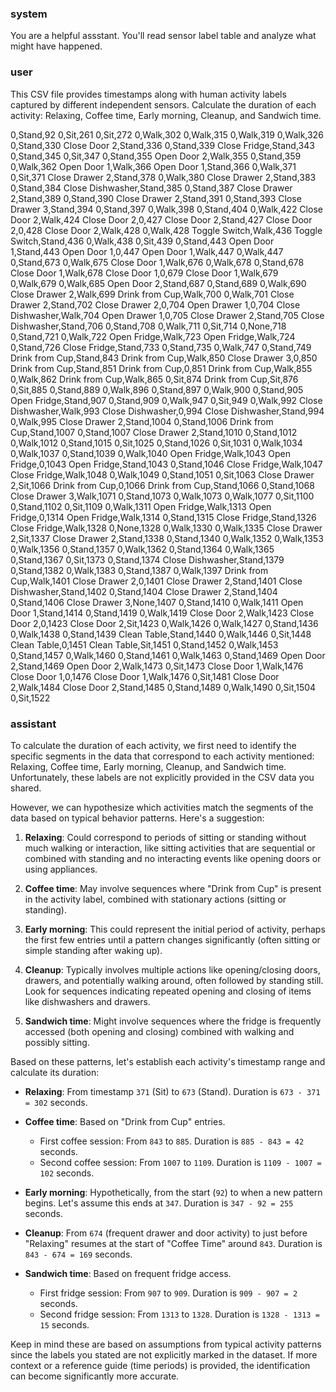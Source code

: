 ### system
You are a helpful assstant. You'll read sensor label table and analyze what might have happened.
### user

This CSV file provides timestamps along with human activity labels captured by different independent sensors.
Calculate the duration of each activity: Relaxing, Coffee time, Early morning, Cleanup, and Sandwich time.
    
0,Stand,92
0,Sit,261
0,Sit,272
0,Walk,302
0,Walk,315
0,Walk,319
0,Walk,326
0,Stand,330
Close Door 2,Stand,336
0,Stand,339
Close Fridge,Stand,343
0,Stand,345
0,Sit,347
0,Stand,355
Open Door 2,Walk,355
0,Stand,359
0,Walk,362
Open Door 1,Walk,366
Open Door 1,Stand,366
0,Walk,371
0,Sit,371
Close Drawer 2,Stand,378
0,Walk,380
Close Drawer 2,Stand,383
0,Stand,384
Close Dishwasher,Stand,385
0,Stand,387
Close Drawer 2,Stand,389
0,Stand,390
Close Drawer 2,Stand,391
0,Stand,393
Close Drawer 3,Stand,394
0,Stand,397
0,Walk,398
0,Stand,404
0,Walk,422
Close Door 2,Walk,424
Close Door 2,0,427
Close Door 2,Stand,427
Close Door 2,0,428
Close Door 2,Walk,428
0,Walk,428
Toggle Switch,Walk,436
Toggle Switch,Stand,436
0,Walk,438
0,Sit,439
0,Stand,443
Open Door 1,Stand,443
Open Door 1,0,447
Open Door 1,Walk,447
0,Walk,447
0,Stand,673
0,Walk,675
Close Door 1,Walk,676
0,Walk,678
0,Stand,678
Close Door 1,Walk,678
Close Door 1,0,679
Close Door 1,Walk,679
0,Walk,679
0,Walk,685
Open Door 2,Stand,687
0,Stand,689
0,Walk,690
Close Drawer 2,Walk,699
Drink from Cup,Walk,700
0,Walk,701
Close Drawer 2,Stand,702
Close Drawer 2,0,704
Open Drawer 1,0,704
Close Dishwasher,Walk,704
Open Drawer 1,0,705
Close Drawer 2,Stand,705
Close Dishwasher,Stand,706
0,Stand,708
0,Walk,711
0,Sit,714
0,None,718
0,Stand,721
0,Walk,722
Open Fridge,Walk,723
Open Fridge,Walk,724
0,Stand,726
Close Fridge,Stand,733
0,Stand,735
0,Walk,747
0,Stand,749
Drink from Cup,Stand,843
Drink from Cup,Walk,850
Close Drawer 3,0,850
Drink from Cup,Stand,851
Drink from Cup,0,851
Drink from Cup,Walk,855
0,Walk,862
Drink from Cup,Walk,865
0,Sit,874
Drink from Cup,Sit,876
0,Sit,885
0,Stand,889
0,Walk,896
0,Stand,897
0,Walk,900
0,Stand,905
Open Fridge,Stand,907
0,Stand,909
0,Walk,947
0,Sit,949
0,Walk,992
Close Dishwasher,Walk,993
Close Dishwasher,0,994
Close Dishwasher,Stand,994
0,Walk,995
Close Drawer 2,Stand,1004
0,Stand,1006
Drink from Cup,Stand,1007
0,Stand,1007
Close Drawer 2,Stand,1010
0,Stand,1012
0,Walk,1012
0,Stand,1015
0,Sit,1025
0,Stand,1026
0,Sit,1031
0,Walk,1034
0,Walk,1037
0,Stand,1039
0,Walk,1040
Open Fridge,Walk,1043
Open Fridge,0,1043
Open Fridge,Stand,1043
0,Stand,1046
Close Fridge,Walk,1047
Close Fridge,Walk,1048
0,Walk,1049
0,Stand,1051
0,Sit,1063
Close Drawer 2,Sit,1066
Drink from Cup,0,1066
Drink from Cup,Stand,1066
0,Stand,1068
Close Drawer 3,Walk,1071
0,Stand,1073
0,Walk,1073
0,Walk,1077
0,Sit,1100
0,Stand,1102
0,Sit,1109
0,Walk,1311
Open Fridge,Walk,1313
Open Fridge,0,1314
Open Fridge,Walk,1314
0,Stand,1315
Close Fridge,Stand,1326
Close Fridge,Walk,1328
0,None,1328
0,Walk,1330
0,Walk,1335
Close Drawer 2,Sit,1337
Close Drawer 2,Stand,1338
0,Stand,1340
0,Walk,1352
0,Walk,1353
0,Walk,1356
0,Stand,1357
0,Walk,1362
0,Stand,1364
0,Walk,1365
0,Stand,1367
0,Sit,1373
0,Stand,1374
Close Dishwasher,Stand,1379
0,Stand,1382
0,Walk,1383
0,Stand,1387
0,Walk,1397
Drink from Cup,Walk,1401
Close Drawer 2,0,1401
Close Drawer 2,Stand,1401
Close Dishwasher,Stand,1402
0,Stand,1404
Close Drawer 2,Stand,1404
0,Stand,1406
Close Drawer 3,None,1407
0,Stand,1410
0,Walk,1411
Open Door 1,Stand,1414
0,Stand,1419
0,Walk,1419
Close Door 2,Walk,1423
Close Door 2,0,1423
Close Door 2,Sit,1423
0,Walk,1426
0,Walk,1427
0,Stand,1436
0,Walk,1438
0,Stand,1439
Clean Table,Stand,1440
0,Walk,1446
0,Sit,1448
Clean Table,0,1451
Clean Table,Sit,1451
0,Stand,1452
0,Walk,1453
0,Stand,1457
0,Walk,1460
0,Stand,1461
0,Walk,1463
0,Stand,1469
Open Door 2,Stand,1469
Open Door 2,Walk,1473
0,Sit,1473
Close Door 1,Walk,1476
Close Door 1,0,1476
Close Door 1,Walk,1476
0,Sit,1481
Close Door 2,Walk,1484
Close Door 2,Stand,1485
0,Stand,1489
0,Walk,1490
0,Sit,1504
0,Sit,1522

### assistant
To calculate the duration of each activity, we first need to identify the specific segments in the data that correspond to each activity mentioned: Relaxing, Coffee time, Early morning, Cleanup, and Sandwich time. Unfortunately, these labels are not explicitly provided in the CSV data you shared.

However, we can hypothesize which activities match the segments of the data based on typical behavior patterns. Here's a suggestion:

1. **Relaxing**: Could correspond to periods of sitting or standing without much walking or interaction, like sitting activities that are sequential or combined with standing and no interacting events like opening doors or using appliances.

2. **Coffee time**: May involve sequences where "Drink from Cup" is present in the activity label, combined with stationary actions (sitting or standing).

3. **Early morning**: This could represent the initial period of activity, perhaps the first few entries until a pattern changes significantly (often sitting or simple standing after waking up).

4. **Cleanup**: Typically involves multiple actions like opening/closing doors, drawers, and potentially walking around, often followed by standing still. Look for sequences indicating repeated opening and closing of items like dishwashers and drawers.

5. **Sandwich time**: Might involve sequences where the fridge is frequently accessed (both opening and closing) combined with walking and possibly sitting.

Based on these patterns, let's establish each activity's timestamp range and calculate its duration:

- **Relaxing**: From timestamp `371` (Sit) to `673` (Stand). Duration is `673 - 371 = 302` seconds.
  
- **Coffee time**: Based on "Drink from Cup" entries.
  - First coffee session: From `843` to `885`. Duration is `885 - 843 = 42` seconds.
  - Second coffee session: From `1007` to `1109`. Duration is `1109 - 1007 = 102` seconds.

- **Early morning**: Hypothetically, from the start (`92`) to when a new pattern begins. Let's assume this ends at `347`. Duration is `347 - 92 = 255` seconds.

- **Cleanup**: From `674` (frequent drawer and door activity) to just before "Relaxing" resumes at the start of "Coffee Time" around `843`. Duration is `843 - 674 = 169` seconds.

- **Sandwich time**: Based on frequent fridge access.
  - First fridge session: From `907` to `909`. Duration is `909 - 907 = 2` seconds.
  - Second fridge session: From `1313` to `1328`. Duration is `1328 - 1313 = 15` seconds.

Keep in mind these are based on assumptions from typical activity patterns since the labels you stated are not explicitly marked in the dataset. If more context or a reference guide (time periods) is provided, the identification can become significantly more accurate.
